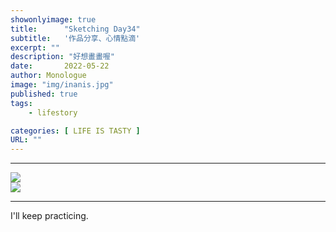 ```yaml
---
showonlyimage: true
title:      "Sketching Day34"
subtitle:   '作品分享、心情點滴'
excerpt: ""
description: "好想畫畫喔"
date:       2022-05-22
author: Monologue    
image: "img/inanis.jpg"
published: true 
tags:
    - lifestory

categories: [ LIFE IS TASTY ]
URL: ""
---
```

***

![](/blog/sketch/d34-1.jpg)  
![](/blog/sketch/d34-2.jpg)  

***
I'll keep practicing.
<!--more-->
